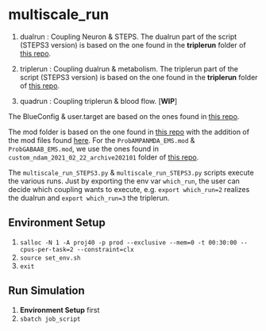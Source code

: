 # multiscale_run

1. dualrun : Coupling Neuron & STEPS. The dualrun part of the script (STEPS3 version) is based on the one found in the **triplerun** folder of [this repo](https://bbpgitlab.epfl.ch/molsys/metabolismndam).

2. triplerun : Coupling dualrun & metabolism. The triplerun part of the script (STEPS3 version) is based on the one found in the **triplerun** folder of [this repo](https://bbpgitlab.epfl.ch/molsys/metabolismndam).

3. quadrun : Coupling triplerun & blood flow. [**WIP**]

The BlueConfig & user.target are based on the ones found in [this repo](https://bbpgitlab.epfl.ch/hpc/sim/blueconfigs/-/tree/main/ngv-v6).

The mod folder is based on the one found in [this repo](https://bbpgitlab.epfl.ch/molsys/metabolismndam/-/tree/main/triplerun/custom_ndam_special_v1/polina_mod) with the addition of the mod files found [here](https://bbpgitlab.epfl.ch/hpc/sim/models/common/-/tree/main/mod/ngv). For the `ProbAMPANMDA_EMS.mod` & `ProbGABAAB_EMS.mod`, we use the ones found in `custom_ndam_2021_02_22_archive202101` folder of [this repo](https://bbpgitlab.epfl.ch/molsys/metabolismndam/-/tree/main/custom_ndam_2021_02_22_archive202101/mod).

The `multiscale_run_STEPS3.py` & `multiscale_run_STEPS3.py` scripts execute the various runs. Just by exporting the env var `which_run`, the user can decide which coupling wants to execute, e.g. `export which_run=2` realizes the dualrun and `export which_run=3` the triplerun.

## Environment Setup

1. `salloc -N 1 -A proj40 -p prod --exclusive --mem=0 -t 00:30:00 --cpus-per-task=2 --constraint=clx`
2. `source set_env.sh`
3. `exit`

## Run Simulation

1. **Environment Setup** first
2. `sbatch job_script`
